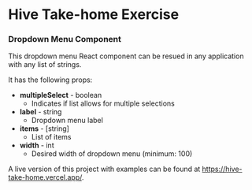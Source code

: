 # Hive Take-home Exercise

### Dropdown Menu Component
This dropdown menu React component can be resued in any application with any list of strings. 

It has the following props: 
- **multipleSelect** - boolean
  - Indicates if list allows for multiple selections
- **label** - string
  - Dropdown menu label
- **items** - [string]
  - List of items
- **width** - int
  - Desired width of dropdown menu (minimum: 100)

A live version of this project with examples can be found at https://hive-take-home.vercel.app/. 